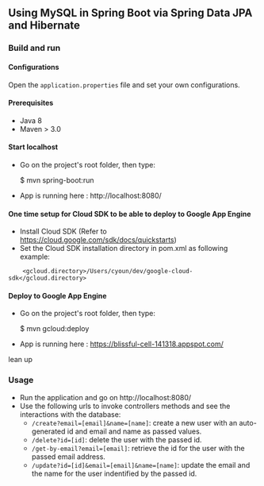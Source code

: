 ## Using MySQL in Spring Boot via Spring Data JPA and Hibernate

### Build and run

#### Configurations

Open the `application.properties` file and set your own configurations.

#### Prerequisites

- Java 8
- Maven > 3.0

#### Start localhost

* Go on the project's root folder, then type:

    $ mvn spring-boot:run

* App is running here : http://localhost:8080/

#### One time setup for Cloud SDK to be able to deploy to Google App Engine
* Install Cloud SDK (Refer to https://cloud.google.com/sdk/docs/quickstarts)
* Set the Cloud SDK installation directory in pom.xml as following example:
```
    <gcloud.directory>/Users/cyoun/dev/google-cloud-sdk</gcloud.directory>
```


#### Deploy to Google App Engine

* Go on the project's root folder, then type:

    $ mvn gcloud:deploy

* App is running here : https://blissful-cell-141318.appspot.com/

lean up
### Usage

- Run the application and go on http://localhost:8080/
- Use the following urls to invoke controllers methods and see the interactions
  with the database:
    * `/create?email=[email]&name=[name]`: create a new user with an auto-generated id and email and name as passed values.
    * `/delete?id=[id]`: delete the user with the passed id.
    * `/get-by-email?email=[email]`: retrieve the id for the user with the passed email address.
    * `/update?id=[id]&email=[email]&name=[name]`: update the email and the name for the user indentified by the passed id.
